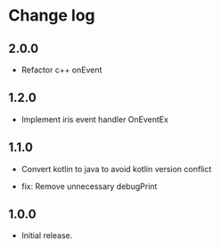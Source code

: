 # Change log

## 2.0.0
* Refactor c++ onEvent

## 1.2.0
* Implement iris event handler OnEventEx

## 1.1.0

* Convert kotlin to java to avoid kotlin version conflict

* fix: Remove unnecessary debugPrint

## 1.0.0

* Initial release.
